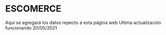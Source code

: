 # ESCOMERCE
Aquí se agregará los datos repecto a esta página web
Ultima actualización funcionando 20/05/2021